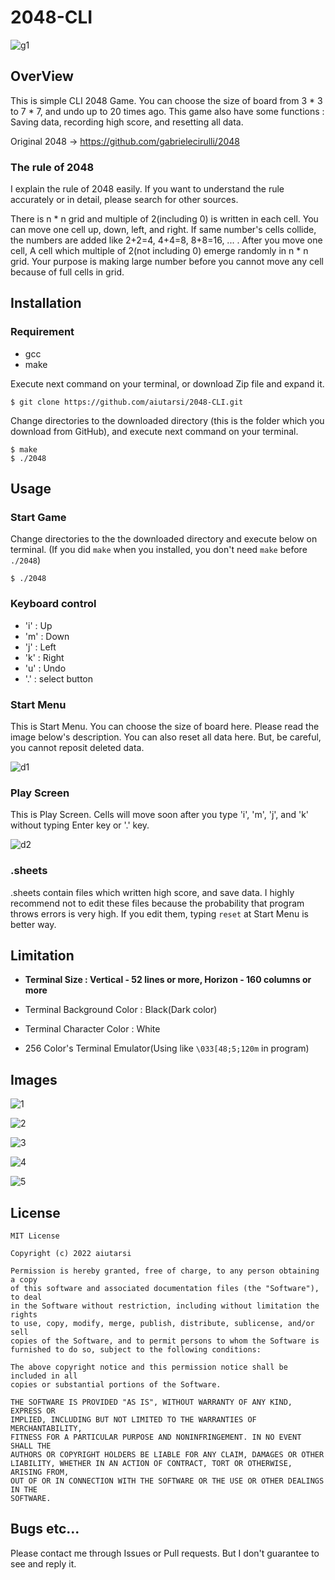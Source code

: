 # 2048-CLI

![g1](img/g1.gif)

## OverView

This is simple CLI 2048 Game. You can choose the size of board from 3 * 3 to 7 * 7, and undo up to 20 times ago. This game also have some functions : Saving data, recording high score, and resetting all data.

Original 2048 -> https://github.com/gabrielecirulli/2048

### The rule of 2048

I explain the rule of 2048 easily. If you want to understand the rule accurately or in detail, please search for other sources.

There is n * n grid and multiple of 2(including 0) is written in each cell. You can move one cell up, down, left, and right. If same number's cells collide, the numbers are added like 2+2=4, 4+4=8, 8+8=16, ... . After you move one cell, A cell which multiple of 2(not including 0) emerge randomly in n * n grid. Your purpose is making large number before you cannot move any cell because of full cells in grid.

## Installation

### Requirement

* gcc
* make


Execute next command on your terminal, or download Zip file and expand it.

```
$ git clone https://github.com/aiutarsi/2048-CLI.git
```

Change directories to the downloaded directory (this is the folder which you download from GitHub), and execute next command on your terminal.

```
$ make
$ ./2048
```

## Usage

### Start Game

Change directories to the the downloaded directory and execute below on terminal. (If you did `make` when you installed, you don't need `make` before `./2048`)

```
$ ./2048
```

### Keyboard control

* 'i' : Up
* 'm' : Down
* 'j' : Left
* 'k' : Right
* 'u' : Undo
* '.' : select button

### Start Menu

This is Start Menu. You can choose the size of board here. Please read the image below's description. You can also reset all data here. But, be careful, you cannot reposit deleted data.

![d1](img/d1.png)

### Play Screen

This is Play Screen. Cells will move soon after you type 'i', 'm', 'j', and 'k' without typing Enter key or '.' key.

![d2](img/d2.png)

### .sheets

.sheets contain files which written high score, and save data. I highly recommend not to edit these files because the probability that program throws errors is very high. If you edit them, typing `reset` at Start Menu is better way.

## Limitation

* **Terminal Size : Vertical - 52 lines or more, Horizon - 160 columns or more**

* Terminal Background Color : Black(Dark color)

* Terminal Character Color : White

* 256 Color's Terminal Emulator(Using like `\033[48;5;120m` in program)

## Images

![1](img/1.png)

![2](img/2.png)

![3](img/3.png)

![4](img/4.png)

![5](img/5.png)

## License

```
MIT License

Copyright (c) 2022 aiutarsi

Permission is hereby granted, free of charge, to any person obtaining a copy
of this software and associated documentation files (the "Software"), to deal
in the Software without restriction, including without limitation the rights
to use, copy, modify, merge, publish, distribute, sublicense, and/or sell
copies of the Software, and to permit persons to whom the Software is
furnished to do so, subject to the following conditions:

The above copyright notice and this permission notice shall be included in all
copies or substantial portions of the Software.

THE SOFTWARE IS PROVIDED "AS IS", WITHOUT WARRANTY OF ANY KIND, EXPRESS OR
IMPLIED, INCLUDING BUT NOT LIMITED TO THE WARRANTIES OF MERCHANTABILITY,
FITNESS FOR A PARTICULAR PURPOSE AND NONINFRINGEMENT. IN NO EVENT SHALL THE
AUTHORS OR COPYRIGHT HOLDERS BE LIABLE FOR ANY CLAIM, DAMAGES OR OTHER
LIABILITY, WHETHER IN AN ACTION OF CONTRACT, TORT OR OTHERWISE, ARISING FROM,
OUT OF OR IN CONNECTION WITH THE SOFTWARE OR THE USE OR OTHER DEALINGS IN THE
SOFTWARE.
```

## Bugs etc...

Please contact me through Issues or Pull requests. But I don't guarantee to see and reply it.
